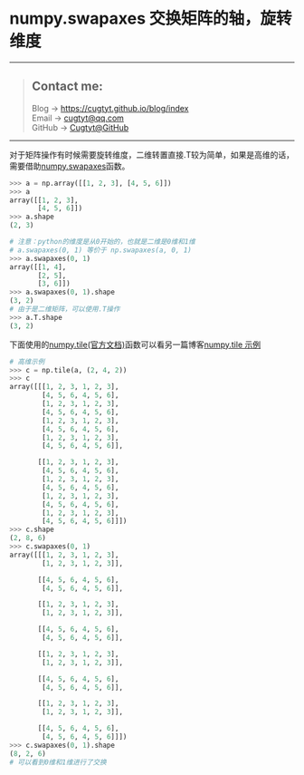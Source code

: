# numpy.swapaxes 交换矩阵的轴，旋转维度

---
> ## Contact me:
> Blog -> <https://cugtyt.github.io/blog/index>  
> Email -> <cugtyt@qq.com>  
> GitHub -> [Cugtyt@GitHub](https://github.com/Cugtyt)

---

对于矩阵操作有时候需要旋转维度，二维转置直接.T较为简单，如果是高维的话，需要借助[numpy.swapaxes](https://docs.scipy.org/doc/numpy/reference/generated/numpy.swapaxes.html)函数。

``` python
>>> a = np.array([[1, 2, 3], [4, 5, 6]])
>>> a
array([[1, 2, 3],
       [4, 5, 6]])
>>> a.shape
(2, 3)

# 注意：python的维度是从0开始的，也就是二维是0维和1维
# a.swapaxes(0, 1) 等价于 np.swapaxes(a, 0, 1)
>>> a.swapaxes(0, 1)
array([[1, 4],
       [2, 5],
       [3, 6]])
>>> a.swapaxes(0, 1).shape
(3, 2)
# 由于是二维矩阵，可以使用.T操作
>>> a.T.shape
(3, 2)
```
下面使用的[numpy.tile(官方文档)](https://docs.scipy.org/doc/numpy/reference/generated/numpy.tile.html#numpy.tile)函数可以看另一篇博客[numpy.tile 示例](https://cugtyt.github.io/blog/201710281230)
``` python
# 高维示例
>>> c = np.tile(a, (2, 4, 2))
>>> c
array([[[1, 2, 3, 1, 2, 3],
        [4, 5, 6, 4, 5, 6],
        [1, 2, 3, 1, 2, 3],
        [4, 5, 6, 4, 5, 6],
        [1, 2, 3, 1, 2, 3],
        [4, 5, 6, 4, 5, 6],
        [1, 2, 3, 1, 2, 3],
        [4, 5, 6, 4, 5, 6]],

       [[1, 2, 3, 1, 2, 3],
        [4, 5, 6, 4, 5, 6],
        [1, 2, 3, 1, 2, 3],
        [4, 5, 6, 4, 5, 6],
        [1, 2, 3, 1, 2, 3],
        [4, 5, 6, 4, 5, 6],
        [1, 2, 3, 1, 2, 3],
        [4, 5, 6, 4, 5, 6]]])
>>> c.shape
(2, 8, 6)
>>> c.swapaxes(0, 1)
array([[[1, 2, 3, 1, 2, 3],
        [1, 2, 3, 1, 2, 3]],

       [[4, 5, 6, 4, 5, 6],
        [4, 5, 6, 4, 5, 6]],

       [[1, 2, 3, 1, 2, 3],
        [1, 2, 3, 1, 2, 3]],

       [[4, 5, 6, 4, 5, 6],
        [4, 5, 6, 4, 5, 6]],

       [[1, 2, 3, 1, 2, 3],
        [1, 2, 3, 1, 2, 3]],

       [[4, 5, 6, 4, 5, 6],
        [4, 5, 6, 4, 5, 6]],

       [[1, 2, 3, 1, 2, 3],
        [1, 2, 3, 1, 2, 3]],

       [[4, 5, 6, 4, 5, 6],
        [4, 5, 6, 4, 5, 6]]])
>>> c.swapaxes(0, 1).shape
(8, 2, 6)
# 可以看到0维和1维进行了交换
```
